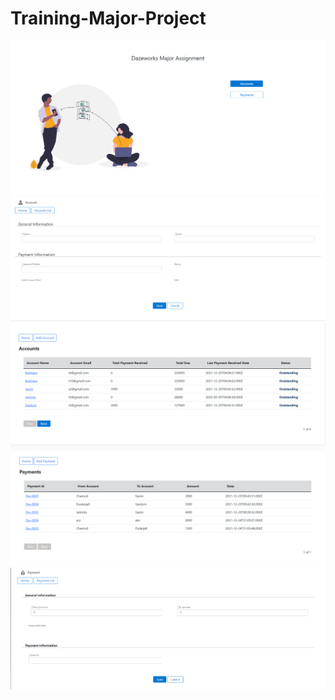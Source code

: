 # Training-Major-Project
<img src="Major Project/images/homepage.png"/>
<img src="Major Project/images/accdetails.png"/>
<img src="Major Project/images/account.png"/>
<img src="Major Project/images/paymetslist.png"/>
<img src="Major Project/images/pamentadd.png"/>
